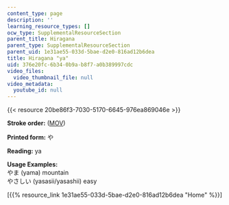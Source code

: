 ```yaml
---
content_type: page
description: ''
learning_resource_types: []
ocw_type: SupplementalResourceSection
parent_title: Hiragana
parent_type: SupplementalResourceSection
parent_uid: 1e31ae55-033d-5bae-d2e0-816ad12b6dea
title: Hiragana "ya"
uid: 376e20fc-6b34-0b9a-b8f7-a0b389997cdc
video_files:
  video_thumbnail_file: null
video_metadata:
  youtube_id: null
---
```


{{< resource 20be86f3-7030-5170-6645-976ea869046e >}}

**Stroke order:** ([MOV](http://www.archive.org/download/MITRES21F.01S10_HIRAGANA_CHARACTERS/0468.mov))

**Printed form:** や

**Reading:** ya

**Usage Examples:**  
やま (yama) mountain  
やさしい (yasasii/yasashii) easy

  
\[{{% resource_link 1e31ae55-033d-5bae-d2e0-816ad12b6dea "Home" %}}\]